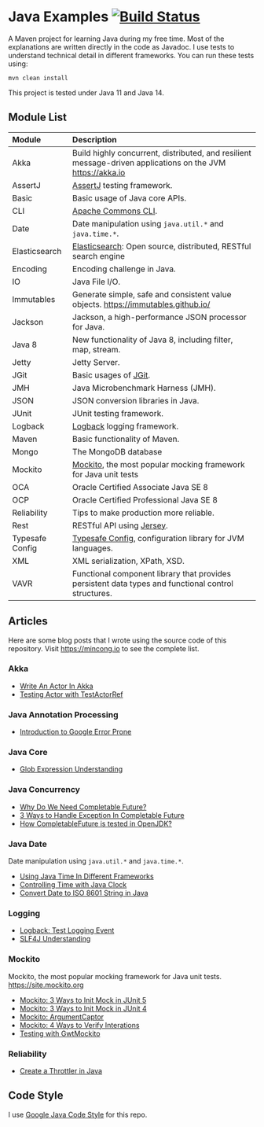 # Java Examples [![Build Status][actions-img]][actions]

A Maven project for learning Java during my free time. Most of the explanations are
written directly in the code as Javadoc. I use tests to understand technical detail
in different frameworks. You can run these tests using:

    mvn clean install

This project is tested under Java 11 and Java 14.

## Module List

Module | Description
:--- | :---
Akka | Build highly concurrent, distributed, and resilient message-driven applications on the JVM <https://akka.io>
AssertJ | [AssertJ][assertj] testing framework.
Basic | Basic usage of Java core APIs.
CLI | [Apache Commons CLI][commons-cli].
Date | Date manipulation using `java.util.*` and `java.time.*`.
Elasticsearch | [Elasticsearch](https://github.com/elastic/elasticsearch): Open source, distributed, RESTful search engine
Encoding | Encoding challenge in Java.
IO | Java File I/O.
Immutables | Generate simple, safe and consistent value objects. <https://immutables.github.io/>
Jackson | Jackson, a high-performance JSON processor for Java.
Java 8 | New functionality of Java 8, including filter, map, stream.
Jetty | Jetty Server.
JGit | Basic usages of [JGit][jgit].
JMH | Java Microbenchmark Harness (JMH).
JSON | JSON conversion libraries in Java.
JUnit | JUnit testing framework.
Logback | [Logback](http://logback.qos.ch/) logging framework.
Maven | Basic functionality of Maven.
Mongo | The MongoDB database
Mockito | [Mockito](https://site.mockito.org/), the most popular mocking framework for Java unit tests
OCA | Oracle Certified Associate Java SE 8
OCP | Oracle Certified Professional Java SE 8
Reliability | Tips to make production more reliable.
Rest | RESTful API using [Jersey][jersey].
Typesafe Config | [Typesafe Config](https://github.com/lightbend/config), configuration library for JVM languages.
XML | XML serialization, XPath, XSD.
VAVR | Functional component library that provides persistent data types and functional control structures.

## Articles

Here are some blog posts that I wrote using the source code of this repository. Visit <https://mincong.io>
to see the complete list.

### Akka

- [Write An Actor In Akka](https://mincong.io/2020/06/20/akka-actor/)
- [Testing Actor with TestActorRef](https://mincong.io/2020/01/08/akka-testing-actor-with-testactorref/)

### Java Annotation Processing

- [Introduction to Google Error Prone](https://mincong.io/2020/11/08/google-error-prone/)

### Java Core

- [Glob Expression Understanding](https://mincong.io/2019/04/16/glob-expression-understanding/)

### Java Concurrency

- [Why Do We Need Completable Future?](https://mincong.io/2020/06/26/completable-future/)
- [3 Ways to Handle Exception In Completable Future](https://mincong.io/2020/05/30/exception-handling-in-completable-future/)
- [How CompletableFuture is tested in OpenJDK?](https://mincong.io/2020/05/10/completablefuture-test/)

### Java Date

Date manipulation using `java.util.*` and `java.time.*`.

- [Using Java Time In Different Frameworks](https://mincong.io/2020/10/25/java-time/)
- [Controlling Time with Java Clock](https://mincong.io/2020/05/24/java-clock/)
- [Convert Date to ISO 8601 String in Java](https://mincong.io/2017/02/16/convert-date-to-string-in-java/)

### Logging

- [Logback: Test Logging Event](https://mincong.io/2020/02/02/logback-test-logging-event/)
- [SLF4J Understanding](https://mincong.io/2019/03/12/slf4j/)

### Mockito

Mockito, the most popular mocking framework for
Java unit tests. https://site.mockito.org

- [Mockito: 3 Ways to Init Mock in JUnit 5](https://mincong.io/2020/04/19/mockito-junit5)
- [Mockito: 3 Ways to Init Mock in JUnit 4](https://mincong.io/2019/09/13/init-mock)
- [Mockito: ArgumentCaptor](https://mincong.io/2019/12/15/mockito-argument-captor)
- [Mockito: 4 Ways to Verify Interations](https://mincong.io/2019/09/22/mockito-verify)
- [Testing with GwtMockito](https://mincong.io/2019/08/26/testing-with-gwtmockito)

### Reliability

- [Create a Throttler in Java](https://mincong.io/2020/11/07/throttler/)

## Code Style

I use [Google Java Code Style][style-java] for this repo.

[assertj]: http://joel-costigliola.github.io/assertj/
[bm]: http://byteman.jboss.org
[commons-cli]: https://commons.apache.org/proper/commons-cli/
[jersey]: https://jersey.github.io
[jgit]: https://github.com/eclipse/jgit
[style-java]: https://google.github.io/styleguide/javaguide.html
[actions]: https://github.com/mincong-h/java-examples/actions
[actions-img]: https://github.com/mincong-h/java-examples/workflows/Actions/badge.svg
